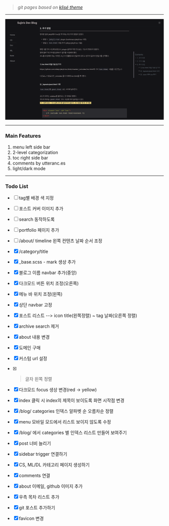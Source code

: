 
> _git pages based on [klisé theme](https://github.com/piharpi/jekyll-klise)_
---

![](./blog.png)

---

### Main Features
1. menu left side bar
1. 2-level categorization
1. toc right side bar
1. comments by utteranc.es
1. light/dark mode

---

### Todo List

- [ ] tag별 배경 색 지정
- [ ] 포스트 커버 이미지 추가
- [ ] search 동작하도록
- [ ] portfolio 페이지 추가
- [ ] /about/ timeline 왼쪽 컨텐츠 날짜 순서 조정

- [x] /category/title
- [x] _base.scss - mark 생상 추가 
- [x] 블로그 이름 navbar 추가(중앙)
- [x] 다크모드 버튼 위치 조정(오른쪽)
- [x] 메뉴 바 위치 조정(왼쪽)
- [x] 상단 navbar 고정
- [x] 포스트 리스트 --> icon title(왼쪽정렬) ~ tag 날짜(오른쪽 정렬)  
- [x] archive search 제거
- [x] about 내용 변경
- [x] 도메인 구매
- [x] 커스텀 url 설정
- [x] > 글자 왼쪽 정렬 
- [x] 다크모드 focus 생상 변경(red -> yellow)
- [x] index 클릭 시 index의 제목이 보이도록 화면 시작점 변경
- [x] /blog/ categories 인덱스 알파벳 순 오름차순 정렬
- [x] menu 모바일 모드에서 리스트 보이지 않도록 수정
- [x] /blog/ 에서 categories 별 인덱스 리스트 만들어 보여주기
- [x] post 너비 늘리기
- [x] sidebar trigger 연결하기
- [x] CS, ML/DL 카테고리 페이지 생성하기
- [x] comments 연결
- [x] about 이메일, github 이미지 추가
- [x] 우측 목차 리스트 추가
- [x] git 포스트 추가하기
- [x] favicon 변경

